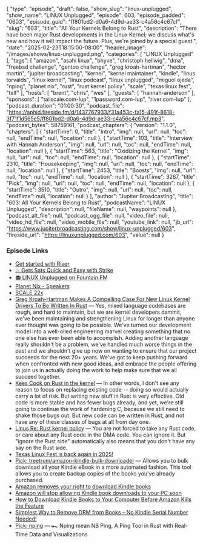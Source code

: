 {
  "type": "episode",
  "draft": false,
  "show_slug": "linux-unplugged",
  "show_name": "LINUX Unplugged",
  "episode": 603,
  "episode_padded": "0603",
  "episode_guid": "ff801bd2-d0a6-4d9d-ae33-c4a56c4c67cf",
  "slug": "603",
  "title": "All Your Kernels Belong to Rust",
  "description": "There have been major Rust developments in the Linux Kernel; we discuss what's new and how it will impact the future. Plus, we're joined by a special guest.",
  "date": "2025-02-23T18:15:00-08:00",
  "header_image": "/images/shows/linux-unplugged.png",
  "categories": [
    "LINUX Unplugged"
  ],
  "tags": [
    "amazon",
    "asahi linux",
    "bhyve",
    "christoph hellwig",
    "dma",
    "freebsd challenge",
    "gentoo challenge",
    "greg kroah-hartman",
    "hector martin",
    "jupiter broadcasting",
    "kernel",
    "kernel maintainer",
    "kindle",
    "linus torvalds",
    "linux kernel",
    "linux podcast",
    "linux unplugged",
    "miguel ojeda",
    "nping",
    "planet nix",
    "rust",
    "rust kernel policy",
    "scale",
    "texas linux fest",
    "txlf"
  ],
  "hosts": [
    "brent",
    "chris",
    "wes"
  ],
  "guests": [
    "hannah-anderson"
  ],
  "sponsors": [
    "tailscale.com-lup",
    "1password.com-lup",
    "river.com-lup"
  ],
  "podcast_duration": "01:00:30",
  "podcast_file": "https://aphid.fireside.fm/d/1437767933/f31a453c-fa15-491f-8618-3f71f1d565e5/ff801bd2-d0a6-4d9d-ae33-c4a56c4c67cf.mp3",
  "podcast_bytes": 58759161,
  "podcast_chapters": {
    "version": "1.1.0",
    "chapters": [
      {
        "startTime": 0,
        "title": "Intro",
        "img": null,
        "url": null,
        "toc": null,
        "endTime": null,
        "location": null
      },
      {
        "startTime": 103,
        "title": "Interview with Hannah Anderson",
        "img": null,
        "url": null,
        "toc": null,
        "endTime": null,
        "location": null
      },
      {
        "startTime": 563,
        "title": "Oxidizing the Kernel",
        "img": null,
        "url": null,
        "toc": null,
        "endTime": null,
        "location": null
      },
      {
        "startTime": 2310,
        "title": "Housekeeping",
        "img": null,
        "url": null,
        "toc": null,
        "endTime": null,
        "location": null
      },
      {
        "startTime": 2453,
        "title": "Boosts",
        "img": null,
        "url": null,
        "toc": null,
        "endTime": null,
        "location": null
      },
      {
        "startTime": 3267,
        "title": "Pick",
        "img": null,
        "url": null,
        "toc": null,
        "endTime": null,
        "location": null
      },
      {
        "startTime": 3510,
        "title": "Outro",
        "img": null,
        "url": null,
        "toc": null,
        "endTime": null,
        "location": null
      }
    ],
    "author": "Jupiter Broadcasting",
    "title": "603: All Your Kernels Belong to Rust",
    "podcastName": "LINUX Unplugged",
    "description": null,
    "fileName": null,
    "waypoints": null
  },
  "podcast_alt_file": null,
  "podcast_ogg_file": null,
  "video_file": null,
  "video_hd_file": null,
  "video_mobile_file": null,
  "youtube_link": null,
  "jb_url": "https://www.jupiterbroadcasting.com/show/linux-unplugged/603",
  "fireside_url": "https://linuxunplugged.com/603",
  "value": null
}


### Episode Links

* [Get started with River](https://jupiterbroadcasting.com/river "Get started with River")
* [💥 Gets Sats Quick and Easy with Strike](https://strike.me/ "💥 Gets Sats Quick and Easy with Strike")
* [📻 LINUX Unplugged on Fountain.FM](https://www.fountain.fm/show/dWiuBeqpDSM86AwXRXov "📻 LINUX Unplugged  on Fountain.FM")
* [Planet Nix - Speakers](https://planetnix.com/speakers/#kelsey-hightower "Planet Nix - Speakers")
* [SCALE 22x](https://www.socallinuxexpo.org/scale/22x "SCALE 22x")
* [Greg Kroah-Hartman Makes A Compelling Case For New Linux Kernel Drivers To Be Written In Rust](https://www.phoronix.com/news/Greg-KH-On-New-Rust-Code "Greg Kroah-Hartman Makes A Compelling Case For New Linux Kernel Drivers To Be Written In Rust") — Yes, mixed language codebases are rough, and hard to maintain, but we are kernel developers dammit, we've been maintaining and strengthening Linux for longer than anyone ever thought was going to be possible. We've turned our development model into a well-oiled engineering marvel creating something that no one else has ever been able to accomplish. Adding another language really shouldn't be a problem, we've handled much worse things in the past and we shouldn't give up now on wanting to ensure that our project succeeds for the next 20+ years. We've got to keep pushing forward when confronted with new good ideas, and embrace the people offering to join us in actually doing the work to help make sure that we all succeed together.
* [Kees Cook on Rust in the kernel](https://lore.kernel.org/rust-for-linux/2025021954-flaccid-pucker-f7d9@gregkh/ "Kees Cook on Rust in the kernel") — In other words, I don't see any reason to focus on replacing existing code -- doing so would actually carry a lot of risk. But writing new stuff in Rust is very effective. Old code is more stable and has fewer bugs already, and yet, we're still going to continue the work of hardening C, because we still need to shake those bugs out. But new code can be written in Rust, and not have any of these classes of bugs at all from day one.
* [Linus Re: Rust kernel policy](https://lwn.net/ml/all/CAHk-=wgLbz1Bm8QhmJ4dJGSmTuV5w_R0Gwvg5kHrYr4Ko9dUHQ@mail.gmail.com/ "Linus Re: Rust kernel policy") — You are not forced to take any Rust code, or care about any Rust code in the DMA code. You can ignore it. But "ignore the Rust side" automatically also means that you don't have any say on the Rust side.
* [Texas Linux Fest is back again in 2025!](https://fosstodon.org/@TexasLinuxFest/114031387319862205 "Texas Linux Fest is back again in 2025!")
* [Pick: treetrum/amazon-kindle-bulk-downloader](https://github.com/treetrum/amazon-kindle-bulk-downloader "Pick: treetrum/amazon-kindle-bulk-downloader") — Allows you to bulk download all your Kindle eBook in a more automated fashion. This tool allows you to create backup copies of the books you've already purchased.
* [Amazon removes your right to download Kindle books](https://www.youtube.com/watch?v=iK1ZZInYRHY "Amazon removes your right to download Kindle books")
* [Amazon will stop allowing Kindle book downloads to your PC soon](https://www.theverge.com/news/612898/amazon-removing-kindle-book-download-transfer-usb "Amazon will stop allowing Kindle book downloads to your PC soon")
* [How to Download Kindle Books to Your Computer Before Amazon Kills the Feature](https://www.pcmag.com/how-to/download-kindle-books-to-computer-before-amazon-kills-feature-feb-26 "How to Download Kindle Books to Your Computer Before Amazon Kills the Feature")
* [Simplest Way to Remove DRM from Books – No Kindle Serial Number Needed!](https://www.youtube.com/watch?v=TIjvNB2Ojk0 "Simplest Way to Remove DRM from Books – No Kindle Serial Number Needed!")
* [Pick: nping](https://github.com/hanshuaikang/Nping "Pick: nping") — 🏎 Nping mean NB Ping, A Ping Tool in Rust with Real-Time Data and Visualizations
